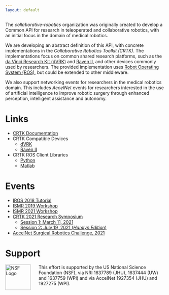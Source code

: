 ```yaml
---
layout: default
---
```


The _collaborative-robotics_ organization was originally created to develop a Common API for research in
teleoperated and collaborative robotics, with an initial focus in the domain of medical robotics.

We are developing an abstract definition of this API,
with concrete implementations in the _Collaborative Robotics Toolkit (CRTK)_.
The implementations focus on common shared research platforms, such as the
[da Vinci Research Kit (dVRK)](https://github.com/jhu-dvrk/sawIntuitiveResearchKit/wiki)
and [Raven II](https://github.com/uw-biorobotics/raven2),
and other devices commonly used by researchers. The provided implementation uses
[Robot Operating System (ROS)](https://www.ros.org), but could be extended to other middleware.

We also support networking events for researchers in the medical robotics domain.
This includes _AccelNet_ events for researchers interested in the use of artificial intelligence
to improve robotic surgery through enhanced perception, intelligent assistance and autonomy.


# Links

* [CRTK Documentation](https://github.com/collaborative-robotics/documentation/wiki)
* CRTK Compatible Devices
  * [dVRK](https://github.com/jhu-dvrk/sawIntuitiveResearchKit/wiki)
  * [Raven II](https://github.com/uw-biorobotics/raven2)
* CRTK ROS Client Libraries
  * [Python](https://github.com/collaborative-robotics/crtk_python_client)
  * [Matlab](https://github.com/collaborative-robotics/crtk_matlab_client)

# Events

* [IROS 2018 Tutorial](./iros-2018-tutorial.md)
* [ISMR 2019 Workshop](./ismr-2019-workshop.md)
* [ISMR 2021 Workshop](./ismr-2021-workshop.md)
* [CRTK 2021 Research Symposium](./crtk-2021-research-symposium.md)
  * [Session 1: March 11, 2021](./symposium-session-1/crtk-2021-symposium-session-1.md)
  * [Session 2: July 19, 2021 (*Hamlyn Edition*)](./symposium-session-2/crtk-2021-symposium-session-2.md)
* [AccelNet Surgical Robotics Challenge, 2021](./surgical-robotics-challenge/challenge-2021.md)

# Support

<p><img src="/images/NSF-logo.png" alt="NSF Logo" style="float:left; width:80px; height:80px; margin-right:25px">
This effort is supported by the US National Science Foundation (NSF), via NRI 1637789 (JHU), 1637444 (UW)
and 1637759 (WPI) and via AccelNet 1927354 (JHU) and 1927275 (WPI).</p>
